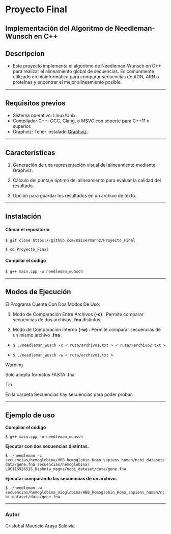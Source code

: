 # Proyecto Final
## Implementación del Algoritmo de Needleman-Wunsch en C++

## Descripcion 
- Este proyecto implementa el algoritmo de Needleman-Wunsch en C++ para realizar el alineamiento global de secuencias. Es comúnmente utilizado en bioinformática para comparar secuencias de ADN, ARN o proteínas y encontrar el mejor alineamiento posible.

------------

## Requisitos previos
- Sistema operativo: Linux/Unix.
- Compilador C++: GCC, Clang, o MSVC con soporte para C++11 o superior.
- Graphviz: Tener instalado [Graphviz](http://graphviz.org/ "Graphviz").

------------
## Características

1. Generación de una representación visual del alineamiento mediante Graphviz.
   
2. Cálculo del puntaje óptimo del alineamiento para evaluar la calidad del resultado.
   
3. Opción para guardar los resultados en un archivo de texto.

------------


## Instalación
#### Clonar el repositorio
`$ git clone https://github.com/Kaisermannz/Proyecto_Final`

`$ cd Proyecto_Final `

#### Compilar el código
`$ g++ main.cpp -o needleman_wunsch`

------------

## Modos de Ejecución

El Programa Cuenta Con Dos Modos De Uso:
1. Modo de Comparación Entre Archivos **(-c)** : Permite comparar secuencias de dos archivos **.fna** distintos.

2. Modo de Comparación Interno **(-w)** : Permite comparar secuencias de un mismo archivo **.fna** .

- `$ ./needleman_wusch -c < ruta/archivo1.txt > < ruta/>archivo2.txt >`

- `$ ./needleman_wusch -w < ruta/archivo1.txt >`

> [!WARNING]
> Solo acepta formatos FASTA .fna

> [!TIP]
> En la carpeta Secuencias hay secuencias para poder probar.

------------

## Ejemplo de uso

**Compilar el código**

`$ g++ main.cpp -o needleman_wunsch`

**Ejecutar con dos secuencias distintas.**

`$ ./needleman -c secuencias/hemoglobina/HBB_hemoglobin_Homo_sapiens_human/ncbi_dataset/data/gene.fna secuencias/hemoglobina/ LOC116926515_Daphnia_magna/ncbi_dataset/data/gene.fna`

**Ejecutar comparando las secuencias de un archivo.**

`$ ./needleman -w secuencias/hemoglobina_mioglobina/HBB_hemoglobin_Homo_sapiens_human/ncbi_dataset/data/gene.fna`

------------


### Autor 
Cristobal Mauricio Araya Saldivia

